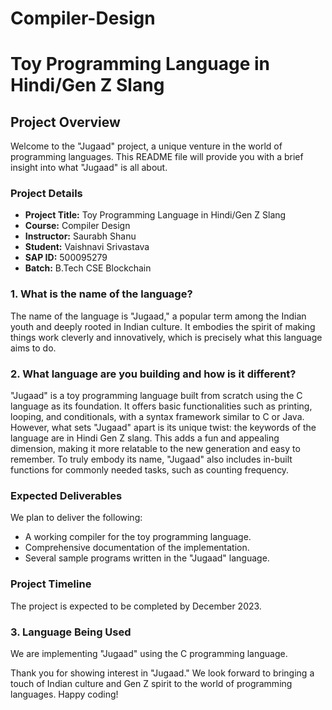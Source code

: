 # Compiler-Design
# Toy Programming Language in Hindi/Gen Z Slang

## Project Overview

Welcome to the "Jugaad" project, a unique venture in the world of programming languages. This README file will provide you with a brief insight into what "Jugaad" is all about.

### Project Details

- **Project Title:** Toy Programming Language in Hindi/Gen Z Slang
- **Course:** Compiler Design
- **Instructor:** Saurabh Shanu
- **Student:** Vaishnavi Srivastava
- **SAP ID:** 500095279
- **Batch:** B.Tech CSE Blockchain

### 1. What is the name of the language?

The name of the language is "Jugaad," a popular term among the Indian youth and deeply rooted in Indian culture. It embodies the spirit of making things work cleverly and innovatively, which is precisely what this language aims to do.

### 2. What language are you building and how is it different?

"Jugaad" is a toy programming language built from scratch using the C language as its foundation. It offers basic functionalities such as printing, looping, and conditionals, with a syntax framework similar to C or Java. However, what sets "Jugaad" apart is its unique twist: the keywords of the language are in Hindi Gen Z slang. This adds a fun and appealing dimension, making it more relatable to the new generation and easy to remember. To truly embody its name, "Jugaad" also includes in-built functions for commonly needed tasks, such as counting frequency.

### Expected Deliverables

We plan to deliver the following:

- A working compiler for the toy programming language.
- Comprehensive documentation of the implementation.
- Several sample programs written in the "Jugaad" language.

### Project Timeline

The project is expected to be completed by December 2023.

### 3. Language Being Used

We are implementing "Jugaad" using the C programming language.

Thank you for showing interest in "Jugaad." We look forward to bringing a touch of Indian culture and Gen Z spirit to the world of programming languages. Happy coding!
